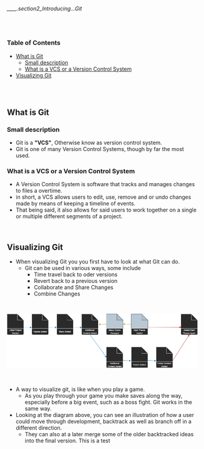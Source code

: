 ###### ____.section2_Introducing...Git

<br>

<!-- Table Of Contents  -->

### Table of Contents
- [What is Git](#what-is-git)
    - [Small description](#small-description)
    - [What is a VCS or a Version Control System](#what-is-a-vcs-or-a-version-control-system)
- [Visualizing Git](#visualizing-git)

<br>
<br>

## What is Git
### Small description
* Git is a **"VCS"**, Otherwise know as version control system.
* Git is one of many Version Control Systems, though by far the most used.

### What is a VCS or a Version Control System
* A Version Control System is software that tracks and manages changes to files a overtime.
* in short, a VCS allows users to edit, use, remove and or undo changes made by means of keeping a timeline of events. 
* That being said, it also allows for said users to work together on a single or multiple different segments of a project.

<br>

## Visualizing Git
* When visualizing Git you you first have to look at what Git can do.
    * Git can be used in various ways, some include
        * Time travel back to oder versions
        * Revert back to a previous version
        * Collaborate and Share Changes
        * Combine Changes

<br>

![visualizingGit](./src/visualizingGit.png 'A diagram showing a visualization of how git can be used')

<br>

* A way to visualize git, is like when you play a game.
    * As you play through your game you make saves along the way, especially before a big event, such as a boss fight. Git works in the same way.
*  Looking at the diagram above, you can see an illustration of how a user could move through development, backtrack as well as branch off in a different direction.
    * They can also at a later merge some of the older backtracked ideas into the final version.
    This is a test
